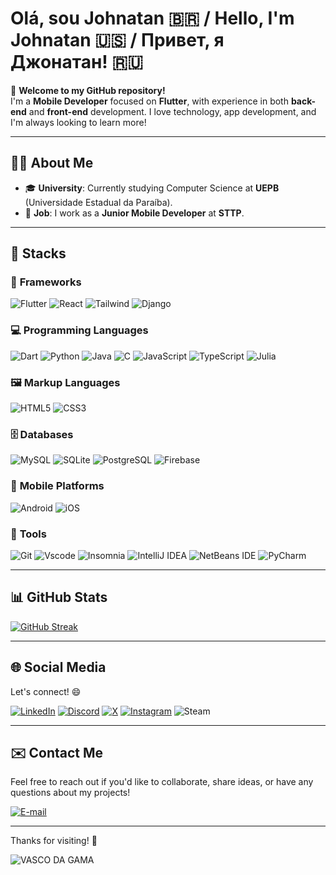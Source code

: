 # Olá, sou Johnatan 🇧🇷 / Hello, I'm Johnatan 🇺🇸 / Привет, я Джонатан! 🇷🇺

👋 **Welcome to my GitHub repository!**  
I'm a **Mobile Developer** focused on **Flutter**, with experience in both **back-end** and **front-end** development. I love technology, app development, and I'm always looking to learn more!

---

## 🧑‍💻 About Me

- 🎓 **University**: Currently studying Computer Science at **UEPB** (Universidade Estadual da Paraíba).
- 💼 **Job**: I work as a **Junior Mobile Developer** at **STTP**.

---

## 🚀 Stacks

### 🔧 **Frameworks**

![Flutter](https://img.shields.io/badge/Flutter-02569B?style=for-the-badge&logo=flutter&logoColor=white) ![React](https://img.shields.io/badge/React-20232A?style=for-the-badge&logo=react&logoColor=61DAFB) ![Tailwind](https://img.shields.io/badge/tailwindcss-%2338B2AC.svg?style=for-the-badge&logo=tailwind-css&logoColor=white) ![Django](https://img.shields.io/badge/django-%23092E20.svg?style=for-the-badge&logo=django&logoColor=white)

### 💻 **Programming Languages**

![Dart](https://img.shields.io/badge/Dart-0175C2?style=for-the-badge&logo=dart&logoColor=white) ![Python](https://img.shields.io/badge/python-3670A0?style=for-the-badge&logo=python&logoColor=ffdd54) ![Java](https://img.shields.io/badge/java-%23ED8B00.svg?style=for-the-badge&logo=openjdk&logoColor=white) ![C](https://img.shields.io/badge/C-00599C?style=for-the-badge&logo=c&logoColor=white) ![JavaScript](https://img.shields.io/badge/javascript-%23323330.svg?style=for-the-badge&logo=javascript&logoColor=%23F7DF1E) ![TypeScript](https://img.shields.io/badge/typescript-%23007ACC.svg?style=for-the-badge&logo=typescript&logoColor=white) ![Julia](https://img.shields.io/badge/-Julia-9558B2?style=for-the-badge&logo=julia&logoColor=white)

### 🖼️ **Markup Languages**

![HTML5](https://img.shields.io/badge/HTML5-E34F26?style=for-the-badge&logo=html5&logoColor=white) ![CSS3](https://img.shields.io/badge/CSS3-1572B6?style=for-the-badge&logo=css3&logoColor=white)

### 🗄️ **Databases**

![MySQL](https://img.shields.io/badge/MySQL-00000F?style=for-the-badge&logo=mysql&logoColor=white) ![SQLite](https://img.shields.io/badge/SQLite-000?style=for-the-badge&logo=sqlite&logoColor=07405E) ![PostgreSQL](https://img.shields.io/badge/PostgreSQL-000?style=for-the-badge&logo=postgresql) ![Firebase](https://img.shields.io/badge/firebase-a08021?style=for-the-badge&logo=firebase&logoColor=ffcd34)

### 📱 **Mobile Platforms**

![Android](https://img.shields.io/badge/Android-3DDC84?style=for-the-badge&logo=android&logoColor=white) ![iOS](https://img.shields.io/badge/iOS-000000?style=for-the-badge&logo=ios&logoColor=white)

### 🔧 **Tools**

![Git](https://img.shields.io/badge/GIT-E44C30?style=for-the-badge&logo=git&logoColor=white) ![Vscode](https://img.shields.io/badge/Vscode-007ACC?style=for-the-badge&logo=visual-studio-code&logoColor=white) ![Insomnia](https://img.shields.io/badge/Insomnia-black?style=for-the-badge&logo=insomnia&logoColor=5849BE) ![IntelliJ IDEA](https://img.shields.io/badge/IntelliJIDEA-000000.svg?style=for-the-badge&logo=intellij-idea&logoColor=white) ![NetBeans IDE](https://img.shields.io/badge/NetBeansIDE-1B6AC6.svg?style=for-the-badge&logo=apache-netbeans-ide&logoColor=white) ![PyCharm](https://img.shields.io/badge/pycharm-143?style=for-the-badge&logo=pycharm&logoColor=black&color=black&labelColor=green)

---

## 📊 GitHub Stats

[![GitHub Streak](https://streak-stats.demolab.com/?user=johndriguess&theme=bear&background=000&border=30A3DC&dates=FFF)](https://git.io/streak-stats)

---

## 🌐 Social Media

Let's connect! 😄

[![LinkedIn](https://img.shields.io/badge/LinkedIn-0077B5?style=for-the-badge&logo=linkedin&logoColor=white)](https://www.linkedin.com/in/johnrodriguess/) 
[![Discord](https://img.shields.io/badge/Discord-7289DA?style=for-the-badge&logo=discord&logoColor=white)](https://discord.com/channels/@johndriguess/) 
[![X](https://img.shields.io/badge/X-000?style=for-the-badge&logo=x)](https://x.com/johnrodriguess_) 
[![Instagram](https://img.shields.io/badge/-Instagram-%23E4405F?style=for-the-badge&logo=instagram&logoColor=white)](https://www.instagram.com/johnrodriguess_/) ![Steam](https://img.shields.io/badge/steam-%23000000.svg?style=for-the-badge&logo=steam&logoColor=white)

---

## ✉️ Contact Me

Feel free to reach out if you'd like to collaborate, share ideas, or have any questions about my projects!

[![E-mail](https://img.shields.io/badge/-Email-000?style=for-the-badge&logo=microsoft-outlook&logoColor=007BFF)](mailto:johndriguess@gmail.com)

---

Thanks for visiting! 🚀


![VASCO DA GAMA](https://lncimg.lance.com.br/cdn-cgi/image/width=1080,quality=75,fit=pad,format=webp/uploads/2024/01/53204766320_d74b043c16_o-aspect-ratio-512-320.jpg)
